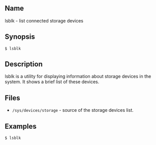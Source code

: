 ## Name

lsblk - list connected storage devices

## Synopsis

```**sh
$ lsblk
```

## Description

lsblk is a utility for displaying information about storage devices in the system.
It shows a brief list of these devices.

## Files

* `/sys/devices/storage` - source of the storage devices list.

## Examples

```sh
$ lsblk
```
